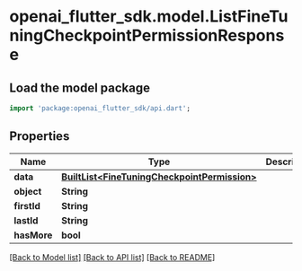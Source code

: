 # openai_flutter_sdk.model.ListFineTuningCheckpointPermissionResponse

## Load the model package
```dart
import 'package:openai_flutter_sdk/api.dart';
```

## Properties
Name | Type | Description | Notes
------------ | ------------- | ------------- | -------------
**data** | [**BuiltList&lt;FineTuningCheckpointPermission&gt;**](FineTuningCheckpointPermission.md) |  | 
**object** | **String** |  | 
**firstId** | **String** |  | [optional] 
**lastId** | **String** |  | [optional] 
**hasMore** | **bool** |  | 

[[Back to Model list]](../README.md#documentation-for-models) [[Back to API list]](../README.md#documentation-for-api-endpoints) [[Back to README]](../README.md)


